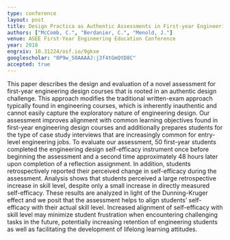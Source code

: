 ```yaml
---
type: conference
layout: post
title: Design Practica as Authentic Assessments in First-year Engineering Design Courses
authors: ["McComb, C.", "Berdanier, C.", "Menold, J."]
venue: ASEE First-Year Engineering Education Conference
year: 2018
engrxiv: 10.31224/osf.io/9gkxe
googlescholar: "0P9w_S0AAAAJ:j3f4tGmQtD8C"
accepted: true
---
```

This paper describes the design and evaluation of a novel assessment for first-year engineering design courses that is rooted in an authentic design challenge. This approach modifies the traditional written-exam approach typically found in engineering courses, which is inherently inauthentic and cannot easily capture the exploratory nature of engineering design. Our assessment improves alignment with common learning objectives found in first-year engineering design courses and additionally prepares students for the type of case study interviews that are increasingly common for entry-level engineering jobs. To evaluate our assessment, 50 first-year students completed the engineering design self-efficacy instrument once before beginning the assessment and a second time approximately 48 hours later upon completion of a reflection assignment. In addition, students retrospectively reported their perceived change in self-efficacy during the assessment. Analysis shows that students perceived a large retrospective increase in skill level, despite only a small increase in directly measured self-efficacy. These results are analyzed in light of the Dunning-Kruger effect and we posit that the assessment helps to align students’ self-efficacy with their actual skill level. Increased alignment of self-efficacy with skill level may minimize student frustration when encountering challenging tasks in the future, potentially increasing retention of engineering students as well as facilitating the development of lifelong learning attitudes.
